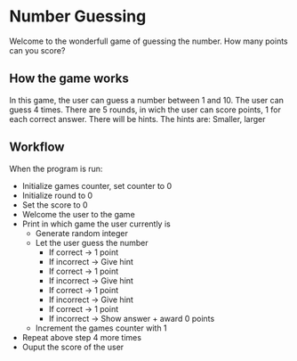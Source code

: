  # Number Guessing
 Welcome to the wonderfull game of guessing the number. How many points can you score?
 
 ## How the game works
 In this game, the user can guess a number between 1 and 10. 
 The user can guess 4 times.
 There are 5 rounds, in wich the user can score points, 1 for each correct answer.
 There will be hints. The hints are:
 Smaller, larger

 ## Workflow
 When the program is run:
 - Initialize games counter, set counter to 0
 - Initialize round to 0
 - Set the score to 0
 - Welcome the user to the game
 - Print in which game the user currently is
    - Generate random integer
    - Let the user guess the number
        - If correct -> 1 point
        - If incorrect -> Give hint
        - If correct -> 1 point
        - If incorrect -> Give hint
        - If correct -> 1 point
        - If incorrect -> Give hint
        - If correct -> 1 point
        - If incorrect -> Show answer + award 0 points
    - Increment the games counter with 1
- Repeat above step 4 more times
- Ouput the score of the user

    
